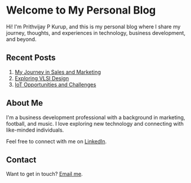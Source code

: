 # Welcome to My Personal Blog

Hi! I'm Prithvijay P Kurup, and this is my personal blog where I share my journey, thoughts, and experiences in technology, business development, and beyond.

## Recent Posts

1. [My Journey in Sales and Marketing](posts/sales-marketing-journey.md)
2. [Exploring VLSI Design](posts/vlsi-design.md)
3. [IoT Opportunities and Challenges](posts/iot-challenges.md)

## About Me

I'm a business development professional with a background in marketing, football, and music. I love exploring new technology and connecting with like-minded individuals.

Feel free to connect with me on [LinkedIn](https://www.linkedin.com/in/prithvijaypkurup/).

## Contact

Want to get in touch? [Email me](mailto:your-email@example.com).

